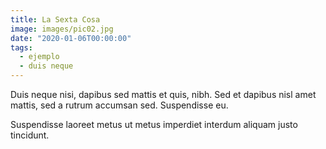 ```yaml
---
title: La Sexta Cosa
image: images/pic02.jpg
date: "2020-01-06T00:00:00"
tags:
  - ejemplo
  - duis neque
---
```

Duis neque nisi, dapibus sed mattis et quis, nibh. Sed et dapibus nisl amet
mattis, sed a rutrum accumsan sed. Suspendisse eu.
<!-- more -->
Suspendisse laoreet metus ut metus imperdiet interdum aliquam justo tincidunt.
